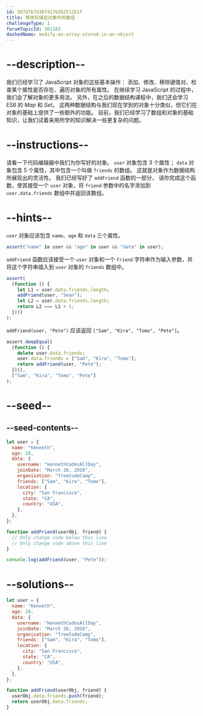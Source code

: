 ```yaml
---
id: 587d7b7d367417b2b2512b1f
title: 修改存储在对象中的数组
challengeType: 1
forumTopicId: 301163
dashedName: modify-an-array-stored-in-an-object
---
```


# --description--

我们已经学习了 JavaScript 对象的这些基本操作： 添加、修改、移除键值对、检查某个属性是否存在、遍历对象的所有属性。 在继续学习 JavaScript 的过程中，我们会了解对象的更多用法。 另外，在之后的数据结构课程中，我们还会学习 ES6 的 <dfn>Map</dfn> 和 <dfn>Set</dfn>。 这两种数据结构与我们现在学到的对象十分类似，但它们在对象的基础上提供了一些额外的功能。 目前，我们已经学习了数组和对象的基础知识，让我们试着来用所学的知识解决一些更复杂的问题。

# --instructions--

请看一下代码编辑器中我们为你写好的对象。 `user` 对象包含 3 个属性； `data` 对象包含 5 个属性，其中包含一个叫做 `friends` 的数组。 这就是对象作为数据结构所展现出的灵活性。 我们已经写好了 `addFriend` 函数的一部分， 请你完成这个函数，使其接受一个 `user` 对象，将 `friend` 参数中的名字添加到 `user.data.friends` 数组中并返回该数组。

# --hints--

`user` 对象应该包含 `name`、`age` 和 `data` 三个属性。

```js
assert("name" in user && "age" in user && "data" in user);
```

`addFriend` 函数应该接受一个 `user` 对象和一个 `friend` 字符串作为输入参数，并将这个字符串插入到 `user` 对象的 `friends` 数组中。

```js
assert(
  (function () {
    let L1 = user.data.friends.length;
    addFriend(user, "Sean");
    let L2 = user.data.friends.length;
    return L2 === L1 + 1;
  })()
);
```

`addFriend(user, "Pete")` 应该返回 `["Sam", "Kira", "Tomo", "Pete"]`。

```js
assert.deepEqual(
  (function () {
    delete user.data.friends;
    user.data.friends = ["Sam", "Kira", "Tomo"];
    return addFriend(user, "Pete");
  })(),
  ["Sam", "Kira", "Tomo", "Pete"]
);
```

# --seed--

## --seed-contents--

```js
let user = {
  name: "Kenneth",
  age: 28,
  data: {
    username: "kennethCodesAllDay",
    joinDate: "March 26, 2016",
    organization: "freeCodeCamp",
    friends: ["Sam", "Kira", "Tomo"],
    location: {
      city: "San Francisco",
      state: "CA",
      country: "USA",
    },
  },
};

function addFriend(userObj, friend) {
  // Only change code below this line
  // Only change code above this line
}

console.log(addFriend(user, "Pete"));
```

# --solutions--

```js
let user = {
  name: "Kenneth",
  age: 28,
  data: {
    username: "kennethCodesAllDay",
    joinDate: "March 26, 2016",
    organization: "freeCodeCamp",
    friends: ["Sam", "Kira", "Tomo"],
    location: {
      city: "San Francisco",
      state: "CA",
      country: "USA",
    },
  },
};

function addFriend(userObj, friend) {
  userObj.data.friends.push(friend);
  return userObj.data.friends;
}
```

